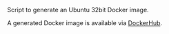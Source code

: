 Script to generate an Ubuntu 32bit Docker image.

A generated Docker image is available via [DockerHub](https://registry.hub.docker.com/u/osrf/ubuntu_32bit/).
